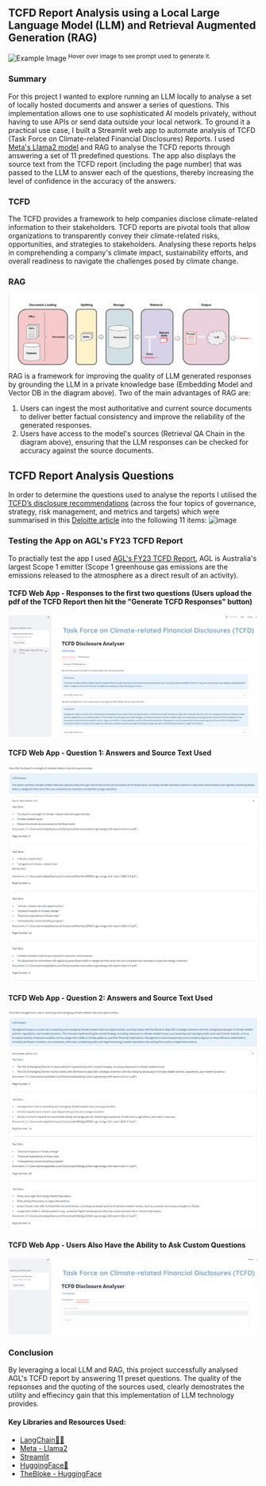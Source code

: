 ## TCFD Report Analysis using a Local Large Language Model (LLM) and Retrieval Augmented Generation (RAG)

![Example Image](./Assets/Images/llama_smart_5.jpeg  "Imagine a futuristic scene set in the year 2050, where a llama, outfitted with sleek and advanced smart goggles, stands confidently with lots of document pages and charts behind him. The goggles display complex holographic data visualizations, projecting intricate patterns and graphs in the air around the llama. The llama exudes an air of intelligence and sophistication, blending seamlessly with the technologically advanced world it inhabits. Capture the essence of this futuristic llama and its technologically enhanced appearance in your vivid artwork.")
<sup>Hover over image to see prompt used to generate it.</sup> 

### Summary
For this project I wanted to explore running an LLM locally to analyse a set of locally hosted documents and answer a series of questions. This implementation allows one to use sophisticated AI models privately, without having to use APIs or send data outside your local network. To ground it a practical use case, I built a Streamlit web app to automate analysis of TCFD (Task Force on Climate-related Financial Disclosures) Reports. I used [Meta's Llama2 model](https://ai.meta.com/llama/) and RAG to analyse the TCFD reports through answering a set of 11 predefined questions. The app also displays the source text from the TCFD report (including the page number) that was passed to the LLM to answer each of the questions, thereby increasing the level of confidence in the accuracy of the answers.

### TCFD
The TCFD provides a framework to help companies disclose climate-related information to their stakeholders. TCFD reports are pivotal tools that allow organizations to transparently convey their climate-related risks, opportunities, and strategies to stakeholders. Analysing these reports helps in comprehending a company's climate impact, sustainability efforts, and overall readiness to navigate the challenges posed by climate change.

### RAG
![Example Image](./Assets/Images/RAG.png)
RAG is a framework for improving the quality of LLM generated responses by grounding the LLM in a private knowledge base (Embedding Model and Vector DB in the diagram above). Two of the main advantages of RAG are:
1. Users can ingest the most authoritative and current source documents to deliver better factual consistency and improve the reliability of the generated responses.
2. Users have access to the model's sources (Retrieval QA Chain in the diagram above), ensuring that the LLM responses can be checked for accuracy against the source documents.

## TCFD Report Analysis Questions
In order to determine the questions used to analyse the reports I utilised the [TCFD’s disclosure recommendations](https://assets.bbhub.io/company/sites/60/2020/10/FINAL-2017-TCFD-Report-11052018.pdf) (across the four topics of governance, strategy, risk management, and metrics and targets) which were summarised in this [Deloitte article](https://www2.deloitte.com/ch/en/pages/risk/articles/tcfd-and-why-does-it-matter.html) into the following 11 items:
![image](https://github.com/WIVIV/TCFD_Local_LLM/assets/22553721/eb349ad1-97b5-4f42-86b1-f84882d23efd)

### Testing the App on AGL's FY23 TCFD Report
To practially test the app I used [AGL's FY23 TCFD Report.](https://www.agl.com.au/content/dam/digital/agl/documents/about-agl/investors/2023/230810-agl-energy-tcfd-report-2023-5-5.pdf) AGL is Australia's largest Scope 1 emitter (Scope 1 greenhouse gas emissions are the emissions released to the atmosphere as a direct result of an activity).


#### TCFD Web App - Responses to the first two questions (Users upload the pdf of the TCFD Report then hit the "Generate TCFD Responses" button)
![Example Image](./Assets/Images/TCFD_Demo_1.png)

#### TCFD Web App - Question 1: Answers and Source Text Used
![Example Image](./Assets/Images/TCFD_Demo_Q1_sources.png)

#### TCFD Web App - Question 2: Answers and Source Text Used
![Example Image](./Assets/Images/TCFD_Demo_Q2_sources.png)

#### TCFD Web App - Users Also Have the Ability to Ask Custom Questions
![Example Image](./Assets/Images/TCFD_Demo_Custom_Questions.png)

### Conclusion
By leveraging a local LLM and RAG, this project successfully analysed AGL's TCFD report by answering 11 preset questions. The quality of the repsonses and the quoting of the sources used, clearly demostrates the utility and effiecincy gain that this implementation of LLM technology provides. 

#### Key Libraries and Resources Used:
- [LangChain🦜️🔗](https://www.langchain.com/)
- [Meta - Llama2](https://huggingface.co/meta-llama)
- [Streamlit](https://streamlit.io/)
- [HuggingFace🤗](https://huggingface.co/)
- [TheBloke - HuggingFace](https://huggingface.co/TheBloke)


